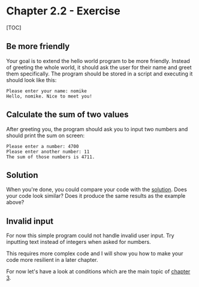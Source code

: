 # Chapter 2.2 - Exercise

[TOC]

## Be more friendly

Your goal is to extend the hello world program to be more friendly. Instead of greeting the whole world, it should ask the user for their name and greet them specifically. The program should be stored in a script and executing it should look like this:

```plaintext
Please enter your name: nomike
Hello, nomike. Nice to meet you!
```

## Calculate the sum of two values

After greeting you, the program should ask you to input two numbers and should print the sum on screen:

```plaintext
Please enter a number: 4700
Please enter another number: 11
The sum of those numbers is 4711.
```

## Solution

When you're done, you could compare your code with the [solution](hello.py).
Does your code look similar? Does it produce the same results as the example above?

## Invalid input

For now this simple program could not handle invalid user input. Try inputting text instead of integers when asked for numbers.

This requires more complex code and I will show you how to make your code more resilient in a later chapter.

For now let's have a look at conditions which are the main topic of [chapter 3](../../../3).

